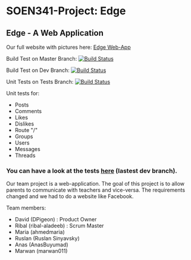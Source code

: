 # SOEN341-Project: Edge

## Edge - A Web Application

Our full website with pictures here: [Edge Web-App](https://github.com/DPigeon/SOEN341-Project/wiki/Overview-of-Sprint-6)

Build Test on Master Branch: [![Build Status](https://travis-ci.com/DPigeon/SOEN341-Project.svg?token=SsQtsx7cgdy816iVVj6c&branch=master)](https://travis-ci.com/DPigeon/SOEN341-Project)

Build Test on Dev Branch: [![Build Status](https://travis-ci.com/DPigeon/SOEN341-Project.svg?token=SsQtsx7cgdy816iVVj6c&branch=dev)](https://travis-ci.com/DPigeon/SOEN341-Project)

Unit Tests on Tests Branch: [![Build Status](https://travis-ci.com/DPigeon/SOEN341-Project.svg?token=SsQtsx7cgdy816iVVj6c&branch=tests)](https://travis-ci.com/DPigeon/SOEN341-Project)

Unit tests for:

- Posts
- Comments
- Likes
- Dislikes
- Route "/"
- Groups
- Users
- Messages
- Threads

### You can have a look at the tests [here](https://travis-ci.com/DPigeon/SOEN341-Project/builds/93747374) (lastest dev branch).

Our team project is a web-application.
The goal of this project is to allow parents to communicate with teachers and vice-versa. The requirements changed and we had to do a website like Facebook.

Team members:

- David (DPigeon) : Product Owner
- Ribal (ribal-aladeeb) : Scrum Master
- Maria (ahmedmaria)
- Ruslan (Ruslan Sinyavsky)
- Anas (AnasBuyumad)
- Marwan (marwan011)
